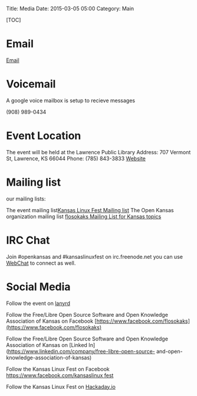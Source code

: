 Title: Media
Date: 2015-03-05 05:00
Category: Main

[TOC]
# Email

[Email](mailto:info@openkansas.us)

# Voicemail

A google voice mailbox is setup to recieve messages

(908) 989-0434

# Event Location

The event will be held at the Lawrence Public Library
Address: 707 Vermont St, Lawrence, KS 66044
Phone: (785) 843-3833
[Website](http://www.lawrence.lib.ks.us)

# Mailing list

our mailing lists:

The event mailing list[Kansas Linux Fest Mailing list](https://groups.google.com/forum/#!forum/kansas-linux-fest)
The Open Kansas organization mailing list [flosokaks Mailing List for Kansas topics](https://groups.google.com/forum/#!forum/flosokaks)


# IRC Chat
Join #openkansas and #kansaslinuxfest on irc.freenode.net
you can use [WebChat](http://webchat.freenode.net/#) to connect as well.


# Social Media

Follow the event on [lanyrd](http://lanyrd.com/2015/klf15/)

Follow the Free/Libre Open Source Software and Open Knowledge Association of
Kansas on Facebook [https://www.facebook.com/flosokaks](https://www.facebook.com/flosokaks)

Follow the Free/Libre Open Source Software and Open Knowledge Association of
Kansas on [Linked In](https://www.linkedin.com/company/free-libre-open-source-
and-open-knowledge-association-of-kansas)

Follow the Kansas Linux Fest on Facebook [https://www.facebook.com/kansaslinux
fest](https://www.facebook.com/kansaslinuxfest)

Follow the Kansas Linux Fest on [Hackaday.io](http://hackaday.io/project/1711-Kansas-Linux-Fest)
